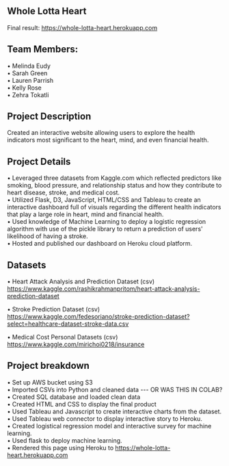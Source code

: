 ## Whole Lotta Heart
Final result: https://whole-lotta-heart.herokuapp.com

## Team Members:
• Melinda Eudy   
• Sarah Green   
• Lauren Parrish   
• Kelly Rose    
• Zehra Tokatli

## Project Description
Created an interactive website allowing users to explore the health indicators most significant to the heart, mind, and even financial health. 

## Project Details
• Leveraged three datasets from Kaggle.com which reflected predictors like smoking, blood pressure, and relationship status and how they contribute to heart disease, stroke, and medical cost.   
• Utilized Flask, D3,  JavaScript, HTML/CSS and Tableau to create an interactive dashboard full of visuals regarding the different health indicators that play a large role in heart, mind and financial health.   
• Used knowledge of Machine Learning to deploy a logistic regression algorithm with use of the pickle library to return a prediction of users' likelihood of having a stroke.   
• Hosted and published our dashboard on Heroku cloud platform.

## Datasets
• Heart Attack Analysis and Prediction Dataset (csv)   
  https://www.kaggle.com/rashikrahmanpritom/heart-attack-analysis-prediction-dataset

• Stroke Prediction Dataset (csv)   
  https://www.kaggle.com/fedesoriano/stroke-prediction-dataset?select=healthcare-dataset-stroke-data.csv

• Medical Cost Personal Datasets (csv)   
  https://www.kaggle.com/mirichoi0218/insurance

## Project breakdown

• Set up AWS bucket using S3   
• Imported CSVs into Python and cleaned data --- OR WAS THIS IN COLAB?   
• Created SQL database and loaded clean data   
• Created HTML and CSS to display the final product    
• Used Tableau and Javascript to create interactive charts from the dataset.  
• Used Tableau web connector to display interactive story to Heroku.   
• Created logistical regression model and interactive survey for machine learning.   
• Used flask to deploy machine learning.   
• Rendered this page using Heroku to https://whole-lotta-heart.herokuapp.com

